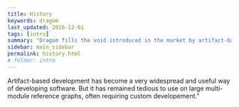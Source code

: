 ```yaml
---
title: History
keywords: dragom
last_updated: 2016-12-01
tags: [intro]
summary: "Dragom fills the void introduced in the market by artifact-based development tools."
sidebar: main_sidebar
permalink: history.html
# folder: intro
---
```


Artifact-based development has become a very widespread and useful way of developing software. But it has remained tedious to use on large multi-module reference graphs, often requiring custom developement."